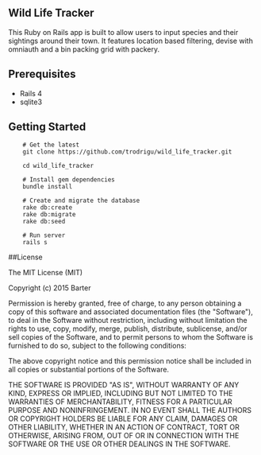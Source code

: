 ## Wild Life Tracker

This Ruby on Rails app is built to allow users to input species and their sightings around their town.  It features location based filtering, devise with omniauth and a bin packing grid with packery.

## Prerequisites
- Rails 4
- sqlite3

## Getting Started

        # Get the latest
        git clone https://github.com/trodrigu/wild_life_tracker.git

        cd wild_life_tracker

        # Install gem dependencies
        bundle install

        # Create and migrate the database
        rake db:create
        rake db:migrate
        rake db:seed

        # Run server
        rails s

##License

The MIT License (MIT)

Copyright (c) 2015 Barter

Permission is hereby granted, free of charge, to any person obtaining a copy of this software and associated documentation files (the "Software"), to deal in the Software without restriction, including without limitation the rights to use, copy, modify, merge, publish, distribute, sublicense, and/or sell copies of the Software, and to permit persons to whom the Software is furnished to do so, subject to the following conditions:

The above copyright notice and this permission notice shall be included in all copies or substantial portions of the Software.

THE SOFTWARE IS PROVIDED "AS IS", WITHOUT WARRANTY OF ANY KIND, EXPRESS OR IMPLIED, INCLUDING BUT NOT LIMITED TO THE WARRANTIES OF MERCHANTABILITY, FITNESS FOR A PARTICULAR PURPOSE AND NONINFRINGEMENT. IN NO EVENT SHALL THE AUTHORS OR COPYRIGHT HOLDERS BE LIABLE FOR ANY CLAIM, DAMAGES OR OTHER LIABILITY, WHETHER IN AN ACTION OF CONTRACT, TORT OR OTHERWISE, ARISING FROM, OUT OF OR IN CONNECTION WITH THE SOFTWARE OR THE USE OR OTHER DEALINGS IN THE SOFTWARE.

